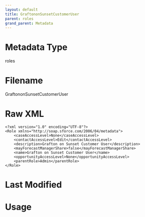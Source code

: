 ```yaml
---
layout: default
title: GraftononSunsetCustomerUser
parent: roles
grand_parent: Metadata
---
```

# Metadata Type
roles


# Filename 
GraftononSunsetCustomerUser


# Raw XML
```
<?xml version="1.0" encoding="UTF-8"?>
<Role xmlns="http://soap.sforce.com/2006/04/metadata">
    <caseAccessLevel>None</caseAccessLevel>
    <contactAccessLevel>Edit</contactAccessLevel>
    <description>Grafton on Sunset Customer User</description>
    <mayForecastManagerShare>false</mayForecastManagerShare>
    <name>Grafton on Sunset Customer User</name>
    <opportunityAccessLevel>None</opportunityAccessLevel>
    <parentRole>Admin</parentRole>
</Role>
```


# Last Modified


# Usage

